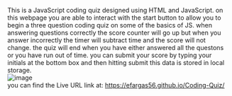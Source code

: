 This is a JavaScript coding quiz designed using HTML and JavaScript.
on this webpage you are able to interact with the start button to allow you to begin a three question coding quiz on some of the basics of JS.
when answering questions correctly the score counter will go up but when you answer incorrectly the timer will subtract time and the score will not change.
the quiz will end when you have either answered all the questons or you have run out of time.
you can submit your score by typing your initials at the bottom box and then hitting submit this data is stored in local storage. <br />
![image](https://user-images.githubusercontent.com/99316731/160108643-355ea4a5-d82e-4fcb-aff5-64fb84e3d9d5.png) <br />
you can find the Live URL link at: https://efargas56.github.io/Coding-Quiz/

